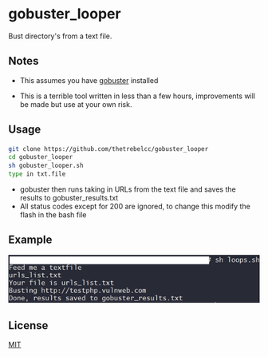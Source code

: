 # gobuster_looper

Bust directory's from a text file.

## Notes

- This assumes you have [gobuster](https://github.com/OJ/gobuster) installed

- This is a terrible tool written in less than a few hours, improvements will be made but use at your own risk.



## Usage

```bash
git clone https://github.com/thetrebelcc/gobuster_looper
cd gobuster_looper
sh gobuster_looper.sh
type in txt.file
```

- gobuster then runs taking in URLs from the text file and saves the results to gobuster_results.txt
- All status codes except for 200 are ignored, to change this modify the flash in the bash file



## Example
![example](example.png)


## License
[MIT](https://choosealicense.com/licenses/mit/)
